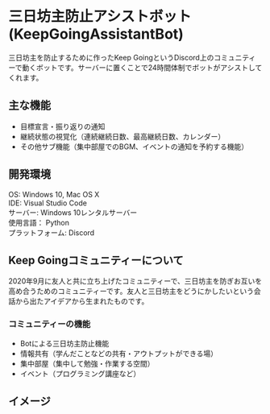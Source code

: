 # 三日坊主防止アシストボット(KeepGoingAssistantBot)
三日坊主を防止するために作ったKeep GoingというDiscord上のコミュニティーで動くボットです。サーバーに置くことで24時間体制でボットがアシストしてくれます。

## 主な機能
* 目標宣言・振り返りの通知    
* 継続状態の視覚化（連続継続日数、最高継続日数、カレンダー）
* その他サブ機能（集中部屋でのBGM、イベントの通知を予約する機能）

## 開発環境
OS: Windows 10, Mac OS X  
IDE: Visual Studio Code   
サーバー: Windows 10レンタルサーバー  
使用言語： Python  
プラットフォーム: Discord     


## Keep Goingコミュニティーについて
2020年9月に友人と共に立ち上げたコミュニティーで、三日坊主を防ぎお互いを高め合うためのコミュニティーです。友人と三日坊主をどうにかしたいという会話から出たアイデアから生まれたものです。

### コミュニティーの機能
* Botによる三日坊主防止機能
* 情報共有（学んだことなどの共有・アウトプットができる場）
* 集中部屋（集中して勉強・作業する空間）
* イベント（プログラミング講座など）

## イメージ
